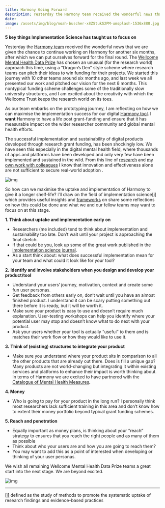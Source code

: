 ```yaml
---
title: Harmony Going Forward
description: Yesterday the Harmony team received the wonderful news that we are given the chance to continue working on Harmony for another six months, after which we c...
date:
image: /assets/img/blog/noah-buscher-x8ZStukS2PM-unsplash-1536x880.jpg
---
```


**5 key things Implementation Science has taught us** **to focus on**

Yesterday the [Harmony team](https://harmonydata.ac.uk/team/) received the wonderful news that we are given the chance to continue working on Harmony for another six months, after which we can put ourselves forward for the final round. The [Wellcome Mental Health Data Prize](https://wellcome.org/grant-funding/schemes/wellcome-mental-health-data-prize) has chosen an unusual (for the research world) approach this time, using a “Dragon’s Den” style scheme where research teams can pitch their ideas to win funding for their projects. We started this journey with 10 other teams around six months ago, and last week we all presented our work and pitched our vision for the next 6 months. This nontypical funding scheme challenges some of the traditionally slow university structures, and I am excited about the creativity with which the Wellcome Trust keeps the research world on its toes.

As our team embarks on the prototyping journey, I am reflecting on how we can maximise the implementation success for our digital [Harmony tool](https://harmonydata.ac.uk/app/?_ga=2.55018287.544219844.1678452210-721610193.1678452210&_gl=1*7y76do*_ga*NzIxNjEwMTkzLjE2Nzg0NTIyMTA.*_ga_5B3RD8TY0P*MTY3ODQ1MjIxMC4xLjEuMTY3ODQ1MjIyNC4wLjAuMA..). I **want** Harmony to have a life post grant-funding and ensure that it has measurable impact on the wider researcher community and global mental health efforts.

The successful implementation and sustainability of digital products developed through research grant funding, has been shockingly low. We have seen this especially in the digital mental health field, where thousands of apps and platforms have been developed and only very few have been implemented and sustained in the wild. From this line of [research](https://www.psychiatrist.com/jcp/psychiatry/implementing-digital-mental-health-interventions/#ref16) and [my own work with colleagues](https://www.jmir.org/2022/11/e40347) I know that innovation and effectiveness alone are not sufficient to secure real-world adoption .

![img](/assets/img/blog/noah-buscher-x8ZStukS2PM-unsplash-1536x880.jpg)

So how can we maximise the uptake and implementation of Harmony to give it a longer shelf-life? I’ll draw on the field of implementation science[[i\]](https://harmonydata.ac.uk/harmony-going-forward-5-things-implementation-science-has-taught-us-to-focus-on/#_edn1) which provides useful insights and [frameworks](https://implementationscience.biomedcentral.com/articles/10.1186/1748-5908-8-139#Abs1) on share some reflections on how this could be done and what we and our fellow teams may want to focus on at this stage.

**1. Think about uptake and implementation early on**

- Researchers (me included) tend to think about implementation and sustainability too late. Don’t wait until your project is approaching the final stretch.
- If that could be you, look up some of the great work published in the [implementation science journal](https://implementationscience.biomedcentral.com/articles/10.1186/1748-5908-1-1#additional-information).
- As a start think about: what does successful implementation mean for your team and what could it look like for your tool?

**2.** **Identify and involve stakeholders when you design and develop your product/tool**

- Understand your users’ journey, motivation, context and create some fun user personas.
- Get feedback from others early on, don’t wait until you have an almost finished product. I understand it can be scary putting something out there before it is ready, but it will be worth it.
- Make sure your product is easy to use and doesn’t require much explanation. User-testing workshops can help you identify where your potential user may stop and doesn’t know what to do next with your product.
- Ask your users whether your tool is actually “useful” to them and is matches their work flow or how they would like to use it.

**3.** **Think of (existing) structures to integrate your product**

- Make sure you understand where your product sits in comparison to all the other products that are already out there. Does is fill a unique gap? Many products are not world-changing but integrating it within existing services and platforms to enhance their impact is worth thinking about. In terms of Harmony we are excited to have partnered with the [Catalogue of Mental Health Measures](https://www.cataloguementalhealth.ac.uk/).

**4. Money**

- Who is going to pay for your product in the long run? I personally think most researchers lack sufficient training in this area and don’t know how to extent their money portfolio beyond typical grant funding schemes.

**5. Reach and penetration**

- Equally important as money plans, is thinking about your “reach” strategy to ensures that you reach the right people and as many of them as possible
- Think about who your users are and how you are going to reach them?
- You may want to add this as a point of interested when developing or thinking of your user personas.



We wish all remaining Wellcome Mental Health Data Prize teams a great start into the next stage. We are beyond excited.

![img](/assets/img/blog/kelsey-knight-SFRw5GChoLA-unsplash-1-1536x1024.jpg)







------

[[i\]](https://harmonydata.ac.uk/harmony-going-forward-5-things-implementation-science-has-taught-us-to-focus-on/#_ednref1) defined as the study of methods to promote the systematic uptake of research findings and evidence-based practices
